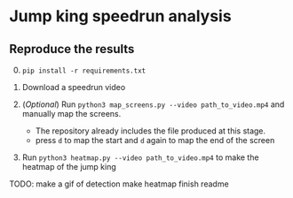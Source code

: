 # Jump king speedrun analysis

## Reproduce the results

0. `pip install -r requirements.txt`
1. Download a speedrun video
2. (_Optional_) Run `python3 map_screens.py --video path_to_video.mp4` and manually map the screens.

   - The repository already includes the file produced at this stage.
   - press `d` to map the start and `d` again to map the end of the screen

3. Run `python3 heatmap.py --video path_to_video.mp4` to make the heatmap of the jump king

TODO:
make a gif of detection
make heatmap
finish readme
